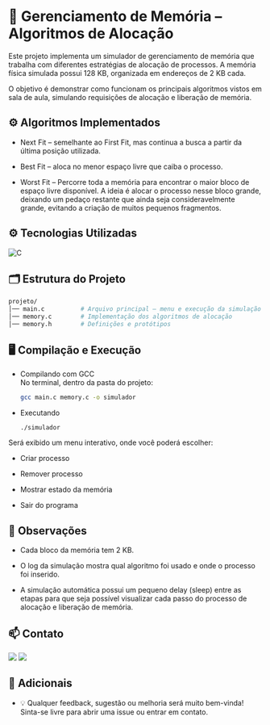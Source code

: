 # 📌 Gerenciamento de Memória – Algoritmos de Alocação

Este projeto implementa um simulador de gerenciamento de memória que trabalha com diferentes estratégias de alocação de processos. A memória física simulada possui 128 KB, organizada em endereços de 2 KB cada.

O objetivo é demonstrar como funcionam os principais algoritmos vistos em sala de aula, simulando requisições de alocação e liberação de memória.

## ⚙️ Algoritmos Implementados

- Next Fit – semelhante ao First Fit, mas continua a busca a partir da última posição utilizada.

- Best Fit – aloca no menor espaço livre que caiba o processo.

- Worst Fit – Percorre toda a memória para encontrar o maior bloco de espaço livre disponível. A ideia é alocar o processo nesse bloco grande, deixando um pedaço restante que ainda seja consideravelmente grande, evitando a criação de muitos pequenos fragmentos.

## ⚙️ Tecnologias Utilizadas
  ![C](https://img.shields.io/badge/C-00599C?style=for-the-badge&logo=c&logoColor=white) 

## 🗂️ Estrutura do Projeto
```bash
projeto/
│── main.c          # Arquivo principal – menu e execução da simulação
│── memory.c        # Implementação dos algoritmos de alocação
│── memory.h        # Definições e protótipos
```
## 🖥️ Compilação e Execução
- Compilando com GCC <br>
No terminal, dentro da pasta do projeto:
  ```bash
  gcc main.c memory.c -o simulador
  ```
- Executando
  ```bash
  ./simulador
  ```
Será exibido um menu interativo, onde você poderá escolher:
- Criar processo

- Remover processo

- Mostrar estado da memória

- Sair do programa

## 📌 Observações
- Cada bloco da memória tem 2 KB.

- O log da simulação mostra qual algoritmo foi usado e onde o processo foi inserido.

 -  A simulação automática possui um pequeno delay (sleep) entre as etapas para que seja possível visualizar cada passo do processo de alocação e liberação de memória.

## 📫 Contato
<a href="https://github.com/GuilhQueiroz" target="_blank" rel="noopener noreferrer"><img src="https://img.shields.io/badge/github-12100E.svg?&style=for-the-badge&logo=github&logoColor=white"></a>
<a href="mailto:guiguimaraes.dev@gmail.com" target="_blank" rel="noopener noreferrer"><img src="https://img.shields.io/badge/Gmail-D14836?style=for-the-badge&logo=gmail&logoColor=white"></a>

 ## 📝 Adicionais
 * 💡 Qualquer feedback, sugestão ou melhoria será muito bem-vinda!
Sinta-se livre para abrir uma issue ou entrar em contato.
